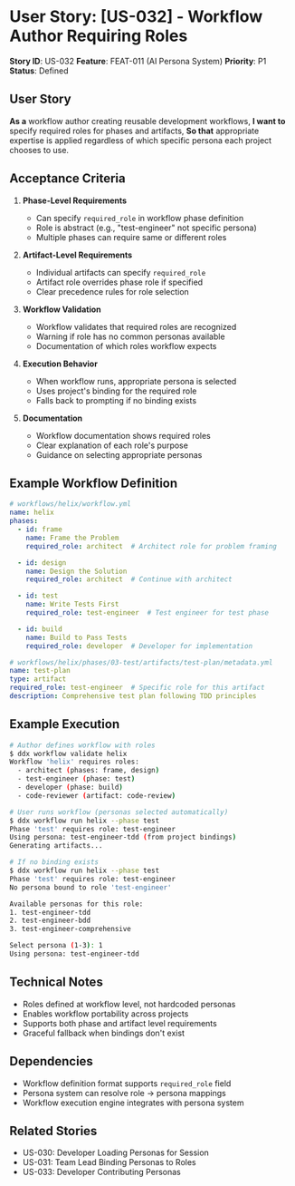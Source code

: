 # User Story: [US-032] - Workflow Author Requiring Roles

**Story ID**: US-032
**Feature**: FEAT-011 (AI Persona System)
**Priority**: P1
**Status**: Defined

## User Story

**As a** workflow author creating reusable development workflows,
**I want to** specify required roles for phases and artifacts,
**So that** appropriate expertise is applied regardless of which specific persona each project chooses to use.

## Acceptance Criteria

1. **Phase-Level Requirements**
   - Can specify `required_role` in workflow phase definition
   - Role is abstract (e.g., "test-engineer" not specific persona)
   - Multiple phases can require same or different roles

2. **Artifact-Level Requirements**
   - Individual artifacts can specify `required_role`
   - Artifact role overrides phase role if specified
   - Clear precedence rules for role selection

3. **Workflow Validation**
   - Workflow validates that required roles are recognized
   - Warning if role has no common personas available
   - Documentation of which roles workflow expects

4. **Execution Behavior**
   - When workflow runs, appropriate persona is selected
   - Uses project's binding for the required role
   - Falls back to prompting if no binding exists

5. **Documentation**
   - Workflow documentation shows required roles
   - Clear explanation of each role's purpose
   - Guidance on selecting appropriate personas

## Example Workflow Definition

```yaml
# workflows/helix/workflow.yml
name: helix
phases:
  - id: frame
    name: Frame the Problem
    required_role: architect  # Architect role for problem framing

  - id: design
    name: Design the Solution
    required_role: architect  # Continue with architect

  - id: test
    name: Write Tests First
    required_role: test-engineer  # Test engineer for test phase

  - id: build
    name: Build to Pass Tests
    required_role: developer  # Developer for implementation
```

```yaml
# workflows/helix/phases/03-test/artifacts/test-plan/metadata.yml
name: test-plan
type: artifact
required_role: test-engineer  # Specific role for this artifact
description: Comprehensive test plan following TDD principles
```

## Example Execution

```bash
# Author defines workflow with roles
$ ddx workflow validate helix
Workflow 'helix' requires roles:
  - architect (phases: frame, design)
  - test-engineer (phase: test)
  - developer (phase: build)
  - code-reviewer (artifact: code-review)

# User runs workflow (personas selected automatically)
$ ddx workflow run helix --phase test
Phase 'test' requires role: test-engineer
Using persona: test-engineer-tdd (from project bindings)
Generating artifacts...

# If no binding exists
$ ddx workflow run helix --phase test
Phase 'test' requires role: test-engineer
No persona bound to role 'test-engineer'

Available personas for this role:
1. test-engineer-tdd
2. test-engineer-bdd
3. test-engineer-comprehensive

Select persona (1-3): 1
Using persona: test-engineer-tdd
```

## Technical Notes

- Roles defined at workflow level, not hardcoded personas
- Enables workflow portability across projects
- Supports both phase and artifact level requirements
- Graceful fallback when bindings don't exist

## Dependencies

- Workflow definition format supports `required_role` field
- Persona system can resolve role → persona mappings
- Workflow execution engine integrates with persona system

## Related Stories

- US-030: Developer Loading Personas for Session
- US-031: Team Lead Binding Personas to Roles
- US-033: Developer Contributing Personas